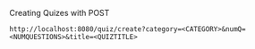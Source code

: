 Creating Quizes with POST 
```
http://localhost:8080/quiz/create?category=<CATEGORY>&numQ=<NUMQUESTIONS>&title=<QUIZTITLE>
```